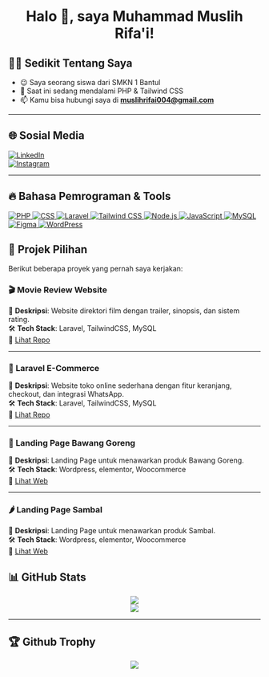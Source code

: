 <h1 align="center">Halo 👋, saya Muhammad Muslih Rifa'i!</h1>

## 🧑‍💻 Sedikit Tentang Saya
- 😉 Saya seorang siswa dari SMKN 1 Bantul
- 🌱 Saat ini sedang mendalami PHP & Tailwind CSS
- 📫 Kamu bisa hubungi saya di **muslihrifai004@gmail.com**

---

## 🌐 Sosial Media

[![LinkedIn](https://img.shields.io/badge/LinkedIn-0077B5?style=for-the-badge&logo=linkedin&logoColor=white)](https://www.linkedin.com/in/m-muslih-8560a9347?utm_source=share&utm_campaign=share_via&utm_content=profile&utm_medium=android_app)  
[![Instagram](https://img.shields.io/badge/Instagram-E4405F?style=for-the-badge&logo=instagram&logoColor=white)](https://www.instagram.com/musliouss?igsh=dGxvY2w5NXJ3dXlw)  

---

## 🔥 Bahasa Pemrograman & Tools

<p align="left">
  <a href="https://www.php.net" target="_blank">
    <img src="https://img.shields.io/badge/PHP-777BB4?style=for-the-badge&logo=php&logoColor=white" alt="PHP" />
  </a>
  <a href="https://developer.mozilla.org/en-US/docs/Web/CSS" target="_blank">
    <img src="https://img.shields.io/badge/CSS-1572B6?style=for-the-badge&logo=css3&logoColor=white" alt="CSS" />
  </a>
  <a href="https://laravel.com" target="_blank">
    <img src="https://img.shields.io/badge/Laravel-F55247?style=for-the-badge&logo=laravel&logoColor=white" alt="Laravel" />
  </a>
  <a href="https://tailwindcss.com" target="_blank">
    <img src="https://img.shields.io/badge/TailwindCSS-38B2AC?style=for-the-badge&logo=tailwind-css&logoColor=white" alt="Tailwind CSS" />
  </a>
  <a href="https://nodejs.org" target="_blank">
    <img src="https://img.shields.io/badge/Node.js-339933?style=for-the-badge&logo=nodedotjs&logoColor=white" alt="Node.js" />
  </a>
  <a href="https://www.javascript.com" target="_blank">
    <img src="https://img.shields.io/badge/JavaScript-F7DF1E?style=for-the-badge&logo=javascript&logoColor=black" alt="JavaScript" />
  </a>
  <a href="https://www.mysql.com" target="_blank">
    <img src="https://img.shields.io/badge/MySQL-005C84?style=for-the-badge&logo=mysql&logoColor=white" alt="MySQL" />
  </a>
  <a href="https://www.figma.com" target="_blank">
    <img src="https://img.shields.io/badge/Figma-F24E1E?style=for-the-badge&logo=figma&logoColor=white" alt="Figma" />
  </a>
  <a href="https://wordpress.org" target="_blank">
    <img src="https://img.shields.io/badge/WordPress-21759B?style=for-the-badge&logo=wordpress&logoColor=white" alt="WordPress" />
  </a>
</p>

## 🧩 Projek Pilihan

Berikut beberapa proyek yang pernah saya kerjakan:

### 🎬 Movie Review Website
📌 **Deskripsi**: Website direktori film dengan trailer, sinopsis, dan sistem rating.  
🛠️ **Tech Stack**: Laravel, TailwindCSS, MySQL  
🔗 [Lihat Repo](https://github.com/muslihhh/Film)

---

### 🛒 Laravel E-Commerce
📌 **Deskripsi**: Website toko online sederhana dengan fitur keranjang, checkout, dan integrasi WhatsApp.  
🛠️ **Tech Stack**: Laravel, TailwindCSS, MySQL  
🔗 [Lihat Repo](https://github.com/muslihhh/TokoOnline)

---

### 🧅 Landing Page Bawang Goreng
📌 **Deskripsi**: Landing Page untuk menawarkan produk Bawang Goreng.  
🛠️ **Tech Stack**: Wordpress, elementor, Woocommerce  
🔗 [Lihat Web](https://glowingbawanggoreng.com/)

---

### 🌶 Landing Page Sambal
📌 **Deskripsi**: Landing Page untuk menawarkan produk Sambal.  
🛠️ **Tech Stack**: Wordpress, elementor, Woocommerce  
🔗 [Lihat Web](https://nyosssambal.com/)

## 📊 GitHub Stats

<p align="center">
  <img src="https://github-readme-stats.vercel.app/api?username=muslihhh&show_icons=true&theme=tokyonight" />
  <br />
  <img src="https://github-readme-streak-stats.herokuapp.com?user=muslihhh&theme=tokyonight" />
</p>

---

## 🏆 Github Trophy

<p align="center">
  <img src="https://github-profile-trophy.vercel.app/?username=muslihhh&theme=onestar&row=1" />
</p>
